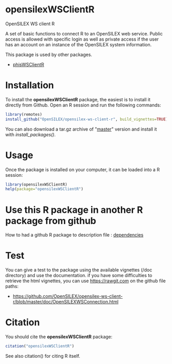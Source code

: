 # opensilexWSClientR

OpenSILEX WS client R

A set of basic functions to connect R to an OpenSILEX web service. Public access is allowed with specific login as well as private access if the user has an account on an instance of the OpenSILEX system information.

This package is used by other packages.

- [phisWSClientR](https://github.com/OpenSILEX/opensilexWSClientR/tree/master)

# Installation

To install the **opensilexWSClientR** package, the easiest is to install it directly from Github. Open an R session and run the following commands:

```R
library(remotes)
install_github("OpenSILEX/opensilex-ws-client-r", build_vignettes=TRUE)
```

You can also download a tar.gz archive of "[master](https://github.com/OpenSILEX/opensilex-ws-client-r/tree/master)" version and install it with _install_packages()_.

# Usage

Once the package is installed on your computer, it can be loaded into a R session:

```R
library(opensilexWSClientR)
help(package="opensilexWSClientR")
```

# Use this R package in another R package from github

How to had a github R package to description file : [dependencies](https://github.com/r-lib/remotes/blob/master/vignettes/dependencies.Rmd)

# Test

You can give a test to the package using the available vignettes (/doc directory) and use the documentation. if you have some difficulties to retrieve the html vignettes, you can use https://rawgit.com on the github file paths:

- https://github.com/OpenSILEX/opensilex-ws-client-r/blob/master/doc/OpenSILEXWSConnection.html

# Citation

You should cite the **opensilexWSClientR** package:

```R
citation("opensilexWSClientR")
```

See also citation() for citing R itself.
